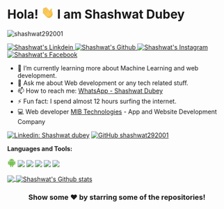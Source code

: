 # Hola! <img src="https://raw.githubusercontent.com/ABSphreak/ABSphreak/master/gifs/Hi.gif" width="30px"> I am Shashwat Dubey

<p align="centre"> <img src="https://komarev.com/ghpvc/?username=shashwat292001&label=Views&color=blue&style=plastic" alt="shashwat292001" /> </p>


<a href="https://www.linkedin.com/in/shashwat-dubey-07655a1a7">
  <img align="centre" alt="Shashwat's Linkdein" width="22px" src="https://image.flaticon.com/icons/png/512/174/174857.png" />
</a>
<a href="https://github.com/shashwat292001">
  <img align="centre" alt="Shashwat's Github" width="22px" src="https://cdn.jsdelivr.net/npm/simple-icons@v3/icons/github.svg" />
</a>
<a href="https://instagram.com/akashashwat/">
  <img align="centre" alt="Shashwat's Instagram" width="22px" src="https://assets.stickpng.com/images/580b57fcd9996e24bc43c521.png" />
</a>
<a href="https://www.facebook.com/shashwat.dubey.902">
  <img align="centre" alt="Shashwat's Facebook" width="22px" src="https://pngimg.com/uploads/facebook_logos/facebook_logos_PNG19754.png" />
</a>
<br/>


- 🌱 I’m currently learning more about Machine Learning and web development.
- 💬 Ask me about Web development or any tech related stuff.
- 📫 How to reach me:  [WhatsApp - Shashwat Dubey](https://wa.me/9454829687)
- ⚡ Fun fact: I spend almost 12 hours surfing the internet.
- 💻 Web developer [MIB Technologies](https://mibtechnologies.in) - App and Website Development Company 


[![Linkedin: Shashwat dubey](https://img.shields.io/badge/-shashwat-blue?style=flat-square&logo=Linkedin&logoColor=white&link=https://https://www.linkedin.com/in/shashwat-dubey-07655a1a7/)](https://https://www.linkedin.com/in/shashwat-dubey-07655a1a7/)
[![GitHub shashwat292001](https://img.shields.io/github/followers/pratham292001?label=follow&style=social)](https://github.com/pratham292001)




**Languages and Tools:**  


<code><img height="20" src="https://raw.githubusercontent.com/github/explore/80688e429a7d4ef2fca1e82350fe8e3517d3494d/topics/android/android.png"></code>
<code><img height="20" src="https://logodownload.org/wp-content/uploads/2019/10/photoshop-logo-0.png"></code>
<code><img height="20" src="https://upload.wikimedia.org/wikipedia/commons/thumb/c/c2/Adobe_XD_CC_icon.svg/512px-Adobe_XD_CC_icon.svg.png"></code>
<code><img height="20" src="https://upload.wikimedia.org/wikipedia/commons/thumb/3/38/Jupyter_logo.svg/1200px-Jupyter_logo.svg.png"></code>
<code><img height="20" src="https://cdn.freebiesupply.com/logos/large/2x/kotlin-1-logo-png-transparent.png"></code>
<code><img height="20" src="http://assets.stickpng.com/images/5848152fcef1014c0b5e4967.png"></code>



<a href="https://github.com/shashwat292001">
  <img align="center" src="https://github-readme-stats.vercel.app/api/top-langs/?username=shashwat292001&theme=light&hide_langs_below=1" />
</a>
<a href="https://github.com/shashwat292001">
 <img align="center" src="https://github-readme-stats.vercel.app/api?username=shashwat292001&show_icons=true&theme=light&line_height=27" alt="Shashwat's Github stats"/>
</a>


<div align="center">

### Show some ❤️ by starring some of the repositories!

</div>
